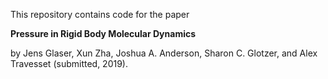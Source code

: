 This repository contains code for the paper

**Pressure in Rigid Body Molecular Dynamics**

by Jens Glaser, Xun Zha, Joshua A. Anderson, Sharon C. Glotzer, and Alex Travesset
(submitted, 2019).
